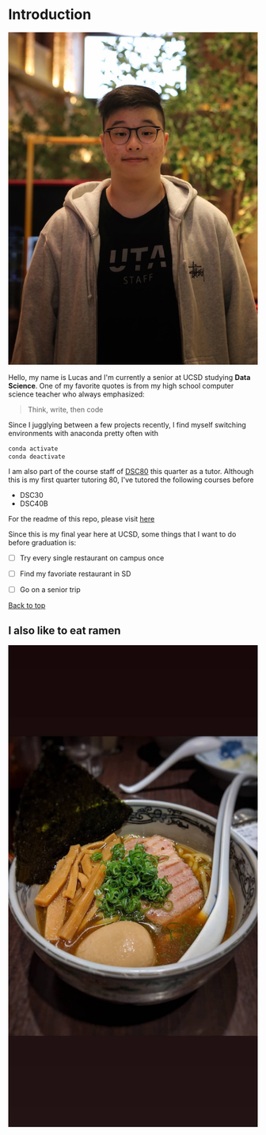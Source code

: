 # Introduction

![pic of me](./me.JPG)

Hello, my name is Lucas and I'm currently a senior at UCSD studying **Data Science**.
One of my favorite quotes is from my high school computer science teacher who always emphasized:
> Think, write, then code

Since I jugglying between a few projects recently, I find myself switching environments with anaconda pretty often with 
```
conda activate
conda deactivate
```


I am also part of the course staff of [DSC80](http://dsc80.com) this quarter as a tutor. Although this is my first quarter tutoring 80, I've tutored the following courses before
- DSC30
- DSC40B


For the readme of this repo, please visit [here](./README.md)


Since this is my final year here at UCSD, some things that I want to do before graduation is:
- [ ] Try every single restaurant on campus once 
- [ ] Find my favoriate restaurant in SD
- [ ] Go on a senior trip


[Back to top](#introduction)

## I also like to eat ramen
![I like ramen](./ramen.JPG)




